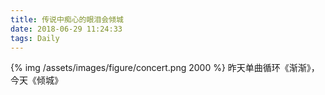 ```yaml
---
title: 传说中痴心的眼泪会倾城
date: 2018-06-29 11:24:33
tags: Daily
---
```

{% img /assets/images/figure/concert.png 2000 %}
昨天单曲循环《渐渐》，今天《倾城》
